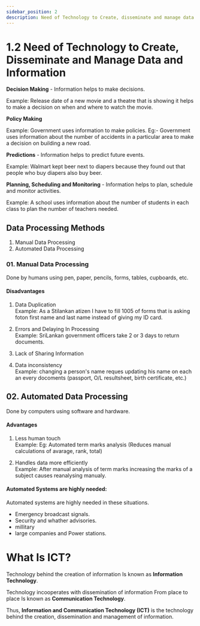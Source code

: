 ```yaml
---
sidebar_position: 2
description: Need of Technology to Create, disseminate and manage data and information
---
```


# 1.2 Need of Technology to Create, Disseminate and Manage Data and Information

**Decision Making** - Information helps to make decisions.

Example: Release date of a new movie and a theatre that is showing it helps to make a decision on when and where to watch the movie.

**Policy Making**

Example: Government uses information to make policies. Eg:- Government uses information about the number of accidents in a particular area to make a decision on building a new road.

**Predictions** - Information helps to predict future events.

Example: Walmart kept beer next to diapers because they found out that people who buy diapers also buy beer.

**Planning, Scheduling and Monitoring** - Information helps to plan, schedule and monitor activities.

Example: A school uses information about the number of students in each class to plan the number of teachers needed.

## Data Processing Methods

1. Manual Data Processing
2. Automated Data Processing

### 01. Manual Data Processing

Done by humans using pen, paper, pencils, forms, tables, cupboards, etc.

#### Disadvantages

1.  Data Duplication  
    Example: As a Stilankan atizen I have to fill 1005 of forms that is asking foton first name and last name instead of giving my ID card.

2.  Errors and Delaying In Processing  
    Example: SriLankan government officers take 2 or 3 days to return documents.

3.  Lack of Sharing Information

4.  Data inconsistency  
    Example: changing a person's name reques updating his name on each an every docoments (passport, O/L resultsheet, birth certificate, etc.)

## 02. Automated Data Processing

Done by computers using software and hardware.

#### Advantages

1. Less human touch  
   Example: Eg: Automated term marks analysis (Reduces manual calculations of avarage, rank, total)

2. Handles data more efficiently  
   Example: After manual analysis of term marks increasing the marks of a subject causes reanalysing manualy.

#### Automated Systems are highly needed:

Automated systems are highly needed in these situations.

- Emergency broadcast signals.
- Security and whather advisories.
- millitary
- large companies and Power stations.

# What Is ICT?

Technology behind the creation of information Is known as **Information Technology**.

Technology incooperates with dissemination of information From place to place Is known as **Communication Technology**.

Thus, **Information and Communication Technology (ICT)** is the technology behind the creation, dissemination and management of information.
